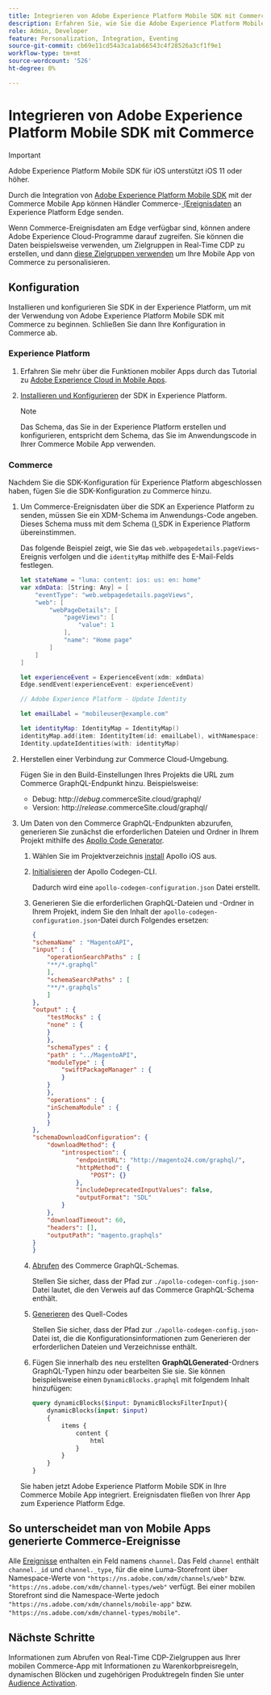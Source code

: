 ```yaml
---
title: Integrieren von Adobe Experience Platform Mobile SDK mit Commerce
description: Erfahren Sie, wie Sie die Adobe Experience Platform Mobile SDK mit Ihrer Headless- oder benutzerdefinierten Commerce-Storefront verwenden.
role: Admin, Developer
feature: Personalization, Integration, Eventing
source-git-commit: cb69e11cd54a3ca1ab66543c4f28526a3cf1f9e1
workflow-type: tm+mt
source-wordcount: '526'
ht-degree: 0%

---
```


# Integrieren von Adobe Experience Platform Mobile SDK mit Commerce

>[!IMPORTANT]
>
>Adobe Experience Platform Mobile SDK für iOS unterstützt iOS 11 oder höher.

Durch die Integration von [Adobe Experience Platform Mobile SDK](https://developer.adobe.com/client-sdks/home/) mit der Commerce Mobile App können Händler Commerce-[ (Ereignisdaten](events.md) an Experience Platform Edge senden.

Wenn Commerce-Ereignisdaten am Edge verfügbar sind, können andere Adobe Experience Cloud-Programme darauf zugreifen. Sie können die Daten beispielsweise verwenden, um Zielgruppen in Real-Time CDP zu erstellen, und dann [diese Zielgruppen verwenden](https://experienceleague.adobe.com/docs/commerce-admin/customers/audience-activation.html) um Ihre Mobile App von Commerce zu personalisieren.

## Konfiguration

Installieren und konfigurieren Sie SDK in der Experience Platform, um mit der Verwendung von Adobe Experience Platform Mobile SDK mit Commerce zu beginnen. Schließen Sie dann Ihre Konfiguration in Commerce ab.

### Experience Platform

1. Erfahren Sie mehr über die Funktionen mobiler Apps durch das Tutorial zu [Adobe Experience Cloud in Mobile Apps](https://experienceleague.adobe.com/docs/platform-learn/implement-mobile-sdk/overview.html).

1. [Installieren und Konfigurieren](https://developer.adobe.com/client-sdks/documentation/getting-started/) der SDK in Experience Platform.

   >[!NOTE]
   >
   >Das Schema, das Sie in der Experience Platform erstellen und konfigurieren, entspricht dem Schema, das Sie im Anwendungscode in Ihrer Commerce Mobile App verwenden.

### Commerce

Nachdem Sie die SDK-Konfiguration für Experience Platform abgeschlossen haben, fügen Sie die SDK-Konfiguration zu Commerce hinzu.

1. Um Commerce-Ereignisdaten über die SDK an Experience Platform zu senden, müssen Sie ein XDM-Schema im Anwendungs-Code angeben. Dieses Schema muss mit dem Schema ([) ](https://developer.adobe.com/client-sdks/home/getting-started/set-up-schemas-and-datasets/) SDK in Experience Platform übereinstimmen.

   Das folgende Beispiel zeigt, wie Sie das `web.webpagedetails.pageViews`-Ereignis verfolgen und die `identityMap` mithilfe des E-Mail-Felds festlegen.

   ```swift
   let stateName = "luma: content: ios: us: en: home"
   var xdmData: [String: Any] = [
       "eventType": "web.webpagedetails.pageViews",
       "web": [
           "webPageDetails": [
               "pageViews": [
                   "value": 1
               ],
               "name": "Home page"
           ]
       ]
   ]
   
   let experienceEvent = ExperienceEvent(xdm: xdmData)
   Edge.sendEvent(experienceEvent: experienceEvent)
   
   // Adobe Experience Platform - Update Identity
   
   let emailLabel = "mobileuser@example.com"
   
   let identityMap: IdentityMap = IdentityMap()
   identityMap.add(item: IdentityItem(id: emailLabel), withNamespace: "Email")
   Identity.updateIdentities(with: identityMap)
   ```

1. Herstellen einer Verbindung zur Commerce Cloud-Umgebung.

   Fügen Sie in den Build-Einstellungen Ihres Projekts die URL zum Commerce GraphQL-Endpunkt hinzu. Beispielsweise:

   - Debug: http://_debug_.commerceSite.cloud/graphql/
   - Version: http://_release_.commerceSite.cloud/graphql/

1. Um Daten von den Commerce GraphQL-Endpunkten abzurufen, generieren Sie zunächst die erforderlichen Dateien und Ordner in Ihrem Projekt mithilfe des [Apollo Code Generator](https://www.apollographql.com/docs/ios/).

   1. Wählen Sie im Projektverzeichnis [install](https://www.apollographql.com/docs/ios/get-started#1-install-the-apollo-frameworks) Apollo iOS aus.

   1. [Initialisieren](https://www.apollographql.com/docs/ios/code-generation/codegen-cli/#initialize) der Apollo Codegen-CLI.

      Dadurch wird eine `apollo-codegen-configuration.json` Datei erstellt.

   1. Generieren Sie die erforderlichen GraphQL-Dateien und -Ordner in Ihrem Projekt, indem Sie den Inhalt der `apollo-codegen-configuration.json`-Datei durch Folgendes ersetzen:

      ```json
      {
      "schemaName" : "MagentoAPI",
      "input" : {
          "operationSearchPaths" : [
          "**/*.graphql"
          ],
          "schemaSearchPaths" : [
          "**/*.graphqls"
          ]
      },
      "output" : {
          "testMocks" : {
          "none" : {
          }
          },
          "schemaTypes" : {
          "path" : "../MagentoAPI",
          "moduleType" : {
              "swiftPackageManager" : {
              }
          }
          },
          "operations" : {
          "inSchemaModule" : {
          }
          }
      },
      "schemaDownloadConfiguration": {
          "downloadMethod": {
              "introspection": {
                  "endpointURL": "http://magento24.com/graphql/",
                  "httpMethod": {
                      "POST": {}
                  },
                  "includeDeprecatedInputValues": false,
                  "outputFormat": "SDL"
              }
          },
          "downloadTimeout": 60,
          "headers": [],
          "outputPath": "magento.graphqls"
      }
      }
      ```

   1. [Abrufen](https://www.apollographql.com/docs/ios/code-generation/codegen-cli/#fetch-schema) des Commerce GraphQL-Schemas.

      Stellen Sie sicher, dass der Pfad zur `./apollo-codegen-config.json`-Datei lautet, die den Verweis auf das Commerce GraphQL-Schema enthält.

   1. [Generieren](https://www.apollographql.com/docs/ios/code-generation/codegen-cli/#generate) des Quell-Codes

      Stellen Sie sicher, dass der Pfad zur `./apollo-codegen-config.json`-Datei ist, die die Konfigurationsinformationen zum Generieren der erforderlichen Dateien und Verzeichnisse enthält.

   1. Fügen Sie innerhalb des neu erstellten **GraphQLGenerated**-Ordners GraphQL-Typen hinzu oder bearbeiten Sie sie. Sie können beispielsweise einen `DynamicBlocks.graphql` mit folgendem Inhalt hinzufügen:

      ```graphql
      query dynamicBlocks($input: DynamicBlocksFilterInput){
          dynamicBlocks(input: $input)
          {
              items {
                  content {
                      html
                  }
              }
          }
      }
      ```

   Sie haben jetzt Adobe Experience Platform Mobile SDK in Ihre Commerce Mobile App integriert. Ereignisdaten fließen von Ihrer App zum Experience Platform Edge.

## So unterscheidet man von Mobile Apps generierte Commerce-Ereignisse

Alle [Ereignisse](events.md) enthalten ein Feld namens `channel`. Das Feld `channel` enthält `channel._id` und `channel._type`, für die eine Luma-Storefront über Namespace-Werte von `"https://ns.adobe.com/xdm/channels/web"` bzw. `"https://ns.adobe.com/xdm/channel-types/web"` verfügt. Bei einer mobilen Storefront sind die Namespace-Werte jedoch `"https://ns.adobe.com/xdm/channels/mobile-app"` bzw. `"https://ns.adobe.com/xdm/channel-types/mobile"`.

## Nächste Schritte

Informationen zum Abrufen von Real-Time CDP-Zielgruppen aus Ihrer mobilen Commerce-App mit Informationen zu Warenkorbpreisregeln, dynamischen Blöcken und zugehörigen Produktregeln finden Sie unter [Audience Activation](https://experienceleague.adobe.com/docs/commerce-admin/customers/audience-activation.html#retrieve-audiences-using-the-adobe-experience-platform-mobile-sdk).
